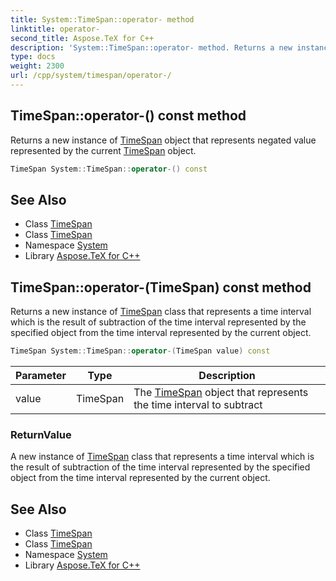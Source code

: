 ```yaml
---
title: System::TimeSpan::operator- method
linktitle: operator-
second_title: Aspose.TeX for C++
description: 'System::TimeSpan::operator- method. Returns a new instance of TimeSpan object that represents negated value represented by the current TimeSpan object in C++.'
type: docs
weight: 2300
url: /cpp/system/timespan/operator-/
---
```

## TimeSpan::operator-() const method


Returns a new instance of [TimeSpan](../) object that represents negated value represented by the current [TimeSpan](../) object.

```cpp
TimeSpan System::TimeSpan::operator-() const
```

## See Also

* Class [TimeSpan](../)
* Class [TimeSpan](../)
* Namespace [System](../../)
* Library [Aspose.TeX for C++](../../../)
## TimeSpan::operator-(TimeSpan) const method


Returns a new instance of [TimeSpan](../) class that represents a time interval which is the result of subtraction of the time interval represented by the specified object from the time interval represented by the current object.

```cpp
TimeSpan System::TimeSpan::operator-(TimeSpan value) const
```


| Parameter | Type | Description |
| --- | --- | --- |
| value | TimeSpan | The [TimeSpan](../) object that represents the time interval to subtract |

### ReturnValue

A new instance of [TimeSpan](../) class that represents a time interval which is the result of subtraction of the time interval represented by the specified object from the time interval represented by the current object.

## See Also

* Class [TimeSpan](../)
* Class [TimeSpan](../)
* Namespace [System](../../)
* Library [Aspose.TeX for C++](../../../)
